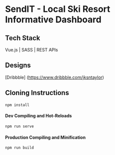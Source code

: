# SendIT - Local Ski Resort Informative Dashboard

## Tech Stack

Vue.js | SASS | REST APIs

## Designs

[Dribbble] (https://www.dribbble.com/jksntaylor)

## Cloning Instructions

#### 
```
npm install
```

#### Dev Compiling and Hot-Reloads
```
npm run serve
```

#### Production Compiling and Minification
```
npm run build
```